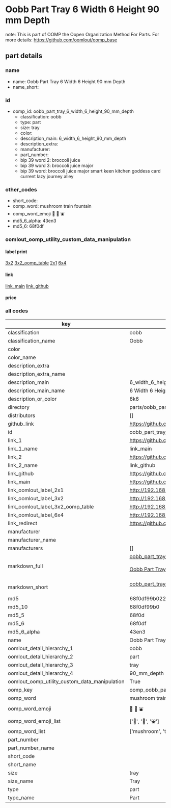 # Oobb Part Tray 6 Width 6 Height 90 mm Depth  

note: This is part of OOMP the Oopen Organization Method For Parts. For more details: https://github.com/oomlout/oomp_base

##  part details
  







### name
* name: Oobb Part Tray 6 Width 6 Height 90 mm Depth
* name_short: 
### id
* oomp_id: oobb_part_tray_6_width_6_height_90_mm_depth
  * classification: oobb
  * type: part
  * size: tray
  * color: 
  * description_main: 6_width_6_height_90_mm_depth
  * description_extra: 
  * manufacturer: 
  * part_number: 
  * bip 39 word 2: broccoli juice
  * bip 39 word 3: broccoli juice major
  * bip 39 word: broccoli juice major smart keen kitchen goddess card current lazy journey alley

### other_codes
* short_code: 
* oomp_word: mushroom train fountain
* oomp_word_emoji :mushroom: :train: :fountain:
* md5_6_alpha: 43en3
* md5_6: 68f0df






### oomlout_oomp_utility_custom_data_manipulation
#### label print
[3x2](http://192.168.1.245:1112/?label=oomp%2043en3)
[3x2_oomp_table](http://192.168.1.108:1112/?label=oomp%2043en3)
[2x1](http://192.168.1.242:1112/?label=oomp%2043en3)
[6x4](http://192.168.1.55:1112/?label=oomp%2043en3)    

#### link

[link_main](https://github.com/oomlout/oomlout_oomp_version_1_messy/tree/main/parts/oobb_part_tray_6_width_6_height_90_mm_depth) [link_github](https://github.com/oomlout/oomlout_oomp_version_1_messy/tree/main/parts/oobb_part_tray_6_width_6_height_90_mm_depth)                             

#### price







### all codes 
| key | value |  
| --- | --- |  
| classification | oobb |  
| classification_name | Oobb |  
| color |  |  
| color_name |  |  
| description_extra |  |  
| description_extra_name |  |  
| description_main | 6_width_6_height_90_mm_depth |  
| description_main_name | 6 Width 6 Height 90 mm Depth |  
| description_or_color | 6k6 |  
| directory | parts/oobb_part_tray_6_width_6_height_90_mm_depth |  
| distributors | [] |  
| github_link | https://github.com/oomlout/oomlout_oomp_part_src/tree/main/parts/oobb_part_tray_6_width_6_height_90_mm_depth |  
| id | oobb_part_tray_6_width_6_height_90_mm_depth |  
| link_1 | https://github.com/oomlout/oomlout_oomp_version_1_messy/tree/main/parts/oobb_part_tray_6_width_6_height_90_mm_depth |  
| link_1_name | link_main |  
| link_2 | https://github.com/oomlout/oomlout_oomp_version_1_messy/tree/main/parts/oobb_part_tray_6_width_6_height_90_mm_depth |  
| link_2_name | link_github |  
| link_github | https://github.com/oomlout/oomlout_oomp_version_1_messy/tree/main/parts/oobb_part_tray_6_width_6_height_90_mm_depth |  
| link_main | https://github.com/oomlout/oomlout_oomp_version_1_messy/tree/main/parts/oobb_part_tray_6_width_6_height_90_mm_depth |  
| link_oomlout_label_2x1 | http://192.168.1.242:1112/?label=oomp%2043en3 |  
| link_oomlout_label_3x2 | http://192.168.1.245:1112/?label=oomp%2043en3 |  
| link_oomlout_label_3x2_oomp_table | http://192.168.1.108:1112/?label=oomp%2043en3 |  
| link_oomlout_label_6x4 | http://192.168.1.55:1112/?label=oomp%2043en3 |  
| link_redirect | https://github.com/oomlout/oomlout_oomp_version_1_messy/tree/main/parts/oobb_part_tray_6_width_6_height_90_mm_depth |  
| manufacturer |  |  
| manufacturer_name |  |  
| manufacturers | [] |  
| markdown_full | [oobb_part_tray_6_width_6_height_90_mm_depth](none)<br>[](none)<br>[Oobb Part Tray 6 Width 6 Height 90 Mm Depth](none)<br><br> |  
| markdown_short | [oobb_part_tray_6_width_6_height_90_mm_depth](none)<br><br> |  
| md5 | 68f0df99b0228c85ec3cdcc90cde30e3 |  
| md5_10 | 68f0df99b0 |  
| md5_5 | 68f0d |  
| md5_6 | 68f0df |  
| md5_6_alpha | 43en3 |  
| name | Oobb Part Tray 6 Width 6 Height 90 mm Depth |  
| oomlout_detail_hierarchy_1 | oobb |  
| oomlout_detail_hierarchy_2 | part |  
| oomlout_detail_hierarchy_3 | tray |  
| oomlout_detail_hierarchy_4 | 90_mm_depth |  
| oomlout_oomp_utility_custom_data_manipulation | True |  
| oomp_key | oomp_oobb_part_tray_6_width_6_height_90_mm_depth |  
| oomp_word | mushroom train fountain |  
| oomp_word_emoji | :mushroom: :train: :fountain: |  
| oomp_word_emoji_list | [':mushroom:', ':train:', ':fountain:'] |  
| oomp_word_list | ['mushroom', 'train', 'fountain'] |  
| part_number |  |  
| part_number_name |  |  
| short_code |  |  
| short_name |  |  
| size | tray |  
| size_name | Tray |  
| type | part |  
| type_name | Part |  
